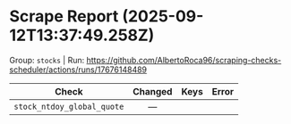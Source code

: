 # Scrape Report (2025-09-12T13:37:49.258Z)

Group: `stocks`  |  Run: https://github.com/AlbertoRoca96/scraping-checks-scheduler/actions/runs/17676148489

| Check | Changed | Keys | Error |
|---|:---:|:--|:--|
| `stock_ntdoy_global_quote` | — |  |  |
